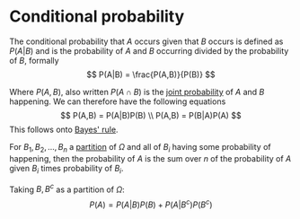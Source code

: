 # Conditional probability

The conditional probability that $A$ occurs given that $B$ occurs is defined as
$P(A|B)$ and is the probability of $A$ and $B$ occurring divided by the
probability of $B$, formally
$$
P(A|B) = \frac{P(A,B)}{P(B)}
$$

Where $P(A,B)$, also written  $P(A \cap B)$ is the [joint
probability](202210090914) of $A$ and $B$ happening. We can therefore have the
following equations
$$
P(A,B) = P(A|B)P(B) \\
P(A,B) = P(B|A)P(A)
$$
This follows onto [Bayes' rule](202210090920).

For $B_1, B_2, \ldots, B_n$ a [partition](202210071009) of $\Omega$ and all of
$B_i$ having some probability of happening, then the probability of $A$ is the
sum over $n$ of the probability of $A$ given $B_i$ times probability of $B_i$.

Taking $B, B^{c}$ as a partition of $\Omega$:
$$
P(A) = P(A|B)P(B) + P(A|B^{c})P(B^{c})
$$
